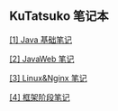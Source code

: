 ## KuTatsuko 笔记本

[[1] Java 基础笔记](_posts/2021-7-1-Java基础加强.md)

[[2] JavaWeb 笔记](_posts/2021-8-12-JavaWeb笔记.md)

[[3] Linux&Nginx 笔记](_posts/2021-8-19-Linux+Nginx笔记.md)

[[4] 框架阶段笔记](_posts/2021-10-29-框架阶段笔记.md)

